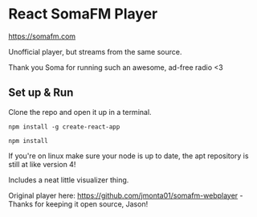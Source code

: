 
# React SomaFM Player

https://somafm.com

Unofficial player, but streams from the same source. 

Thank you Soma for running such an awesome, ad-free radio <3


## Set up & Run

Clone the repo and open it up in a terminal.

`npm install -g create-react-app`

`npm install`

If you're on linux make sure your node is up to date, the apt repository is still at like version 4!

Includes a neat little visualizer thing.


Original player here: https://github.com/jmonta01/somafm-webplayer - Thanks for keeping it open source, Jason!

